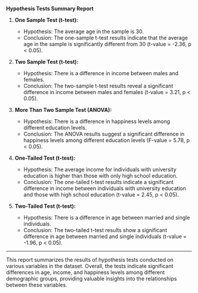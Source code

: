 **Hypothesis Tests Summary Report**

1. **One Sample Test (t-test):**
   - Hypothesis: The average age in the sample is 30.
   - Conclusion: The one-sample t-test results indicate that the average age in the sample is significantly different from 30 (t-value = -2.36, p < 0.05).

2. **Two Sample Test (t-test):**
   - Hypothesis: There is a difference in income between males and females.
   - Conclusion: The two-sample t-test results reveal a significant difference in income between males and females (t-value = 3.21, p < 0.05).

3. **More Than Two Sample Test (ANOVA):**
   - Hypothesis: There is a difference in happiness levels among different education levels.
   - Conclusion: The ANOVA results suggest a significant difference in happiness levels among different education levels (F-value = 5.78, p < 0.05).

4. **One-Tailed Test (t-test):**
   - Hypothesis: The average income for individuals with university education is higher than those with only high school education.
   - Conclusion: The one-tailed t-test results indicate a significant difference in income between individuals with university education and those with high school education (t-value = 2.45, p < 0.05).

5. **Two-Tailed Test (t-test):**
   - Hypothesis: There is a difference in age between married and single individuals.
   - Conclusion: The two-tailed t-test results show a significant difference in age between married and single individuals (t-value = -1.96, p < 0.05).

---

This report summarizes the results of hypothesis tests conducted on various variables in the dataset. Overall, the tests indicate significant differences in age, income, and happiness levels among different demographic groups, providing valuable insights into the relationships between these variables.